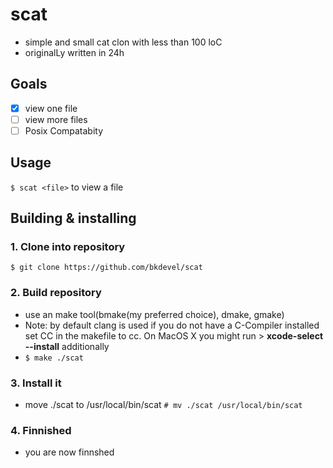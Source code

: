 # scat
- simple and small cat clon with less than 100 loC
- originalLy written in 24h

## Goals
- [x] view one file
- [ ] view more files
- [ ] Posix Compatabity

## Usage
`$ scat <file>` to view a file

## Building & installing
### 1. Clone into repository 
`$ git clone https://github.com/bkdevel/scat`
### 2. Build repository 
- use an make tool(bmake(my preferred choice), dmake, gmake)
- Note: by default clang is used if you do not have a C-Compiler installed set CC in the makefile to cc. On MacOS X you might run > **xcode-select --install** additionally
- `$ make ./scat`
### 3. Install it
- move ./scat to /usr/local/bin/scat
`# mv ./scat /usr/local/bin/scat`
### 4. Finnished
- you are now finnshed
